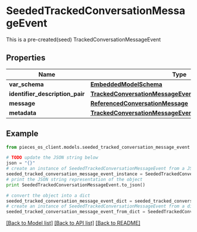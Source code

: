 # SeededTrackedConversationMessageEvent

This is a pre-created(seed) TrackedConversationMessageEvent

## Properties
Name | Type | Description | Notes
------------ | ------------- | ------------- | -------------
**var_schema** | [**EmbeddedModelSchema**](EmbeddedModelSchema.md) |  | [optional] 
**identifier_description_pair** | [**TrackedConversationMessageEventIdentifierDescriptionPairs**](TrackedConversationMessageEventIdentifierDescriptionPairs.md) |  | 
**message** | [**ReferencedConversationMessage**](ReferencedConversationMessage.md) |  | 
**metadata** | [**TrackedConversationMessageEventMetadata**](TrackedConversationMessageEventMetadata.md) |  | [optional] 

## Example

```python
from pieces_os_client.models.seeded_tracked_conversation_message_event import SeededTrackedConversationMessageEvent

# TODO update the JSON string below
json = "{}"
# create an instance of SeededTrackedConversationMessageEvent from a JSON string
seeded_tracked_conversation_message_event_instance = SeededTrackedConversationMessageEvent.from_json(json)
# print the JSON string representation of the object
print SeededTrackedConversationMessageEvent.to_json()

# convert the object into a dict
seeded_tracked_conversation_message_event_dict = seeded_tracked_conversation_message_event_instance.to_dict()
# create an instance of SeededTrackedConversationMessageEvent from a dict
seeded_tracked_conversation_message_event_from_dict = SeededTrackedConversationMessageEvent.from_dict(seeded_tracked_conversation_message_event_dict)
```
[[Back to Model list]](../README.md#documentation-for-models) [[Back to API list]](../README.md#documentation-for-api-endpoints) [[Back to README]](../README.md)


